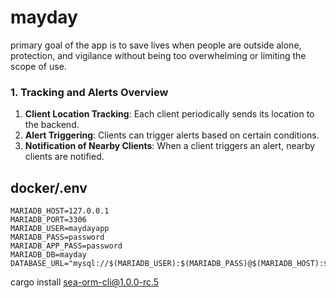 # mayday

primary goal of the app is to save lives when people are outside alone, protection, and vigilance without being too overwhelming or limiting the scope of use.

### 1. **Tracking and Alerts Overview**

1. **Client Location Tracking**: Each client periodically sends its location to the backend.
2. **Alert Triggering**: Clients can trigger alerts based on certain conditions.
3. **Notification of Nearby Clients**: When a client triggers an alert, nearby clients are notified.

## docker/.env
```dotenv
MARIADB_HOST=127.0.0.1
MARIADB_PORT=3306
MARIADB_USER=maydayapp
MARIADB_PASS=password
MARIADB_APP_PASS=password
MARIADB_DB=mayday
DATABASE_URL="mysql://$(MARIADB_USER):$(MARIADB_PASS)@$(MARIADB_HOST):$(MARIADB_PORT)/$(MARIADB_DB)"
```

cargo install sea-orm-cli@1.0.0-rc.5

